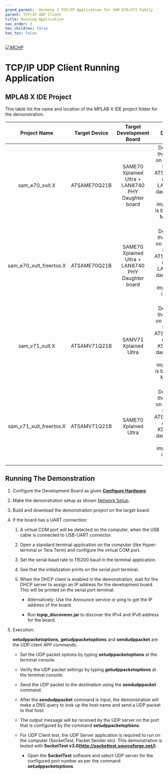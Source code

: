 ```yaml
---
grand_parent:  Harmony 3 TCP/IP Application for SAM E70/V71 Family
parent: TCP/IP UDP Client
title: Running Application
nav_order: 3
has_children: false
has_toc: false
---
```

[![MCHP](https://www.microchip.com/ResourcePackages/Microchip/assets/dist/images/logo.png)](https://www.microchip.com)

# TCP/IP UDP Client Running Application

## MPLAB X IDE Project
This table list the name and location of the MPLAB X IDE project folder for the demonstration.

|Project Name|  Target Device|  Target Development Board | Description  |
|:-------------:|:---------:|:---------:|:---------:|
|sam_e70_xult.X | ATSAME70Q21B | SAME70 Xplained Ultra + LAN8740 PHY Daughter board | Demonstrates the UDP Client on development board with ATSAME70Q21B device and LAN8740 PHY daughter board. This implementation is based on Bare Metal ( non-RTOS).  |
|sam_e70_xult_freertos.X | ATSAME70Q21B | SAME70 Xplained Ultra + LAN8740 PHY Daughter board | Demonstrates the UDP Client on development board with ATSAME70Q21B device and LAN8740 PHY daughter board. This implementation is based on Freertos.  |
|sam_v71_xult.X | ATSAMV71Q21B | SAMV71 Xplained Ultra | Demonstrates the UDP Client on development board with ATSAMV71Q21B device and KSZ8061 PHY daughter board. This implementation is based on Bare Metal (non-RTOS).  |
|sam_v71_xult_freertos.X | ATSAMV71Q21B | SAME70 Xplained Ultra | Demonstrates the UDP Client on development board with ATSAMV71Q21B device and KSZ8061 PHY daughter board. This implementation is based on Freertos.  |

## Running The Demonstration

1. Configure the Development Board as given  **[Configure Hardware](readme_hardware_configuration.md)**.

2. Make the demonstration setup as shown [Network Setup](../../readme.md).

3. Build and download the demonstration project on the target board.

4. If the board has a UART connection:

    1. A virtual COM port will be detected on the computer, when the USB cable is connected to USB-UART connector.

    2. Open a standard terminal application on the computer (like Hyper-terminal or Tera Term) and configure the virtual COM port.

    3. Set the serial baud rate to 115200 baud in the terminal application.

    4. See that the initialization prints on the serial port terminal.

    5. When the DHCP client is enabled in the demonstration, wait for the DHCP server to assign an IP address for the development board. This will be printed on the serial port terminal.

		* Alternatively: Use the Announce service or ping to get the IP address of the board.

        * Run **tcpip_discoverer.jar** to discover the IPv4 and IPv6 address for the board.

5. Execution:

    **setudppacketoptions**, **getudppacketoptions** and **sendudppacket** are the UDP client APP commands.

    * Set the UDP packet options by typing **setudppacketoptions** at the terminal console.
    
    * Verify the UDP packet settings by typing **getudppacketoptions** at the terminal console. 
    
    * Send the UDP packet to the destination using the **sendudppacket** command.
    
    * After the **sendudppacket** command is input, the demonstration will make a DNS query to look up the host name and send a UDP packet to that host. 
    
    * The output message will be received by the UDP server on the port that is configured by the command **setudppacketoptions**.

	* For UDP Client test, the UDP Server application is required to run on the computer (SocketTest, Packet Sender etc). This demonstration is tested with **SocketTest v3.0(http://sockettest.sourceforge.net/)** .
        * Open the **SocketTest** software and select UDP server for the configured port number as per the command **setudppacketoptions**.




